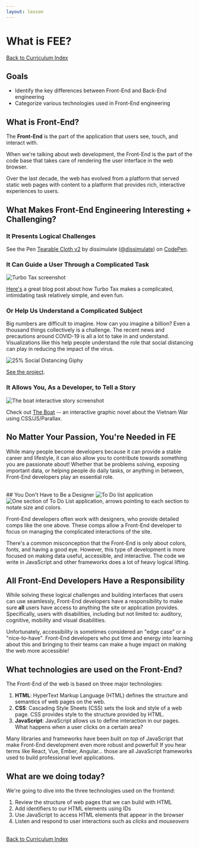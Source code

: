 ```yaml
---
layout: lesson
---
```


# What is FEE?

<a href="../">Back to Curriculum Index</a>

## Goals

- Identify the key differences between Front-End and Back-End engineering
- Categorize various technologies used in Front-End engineering

## What is Front-End?

The **Front-End** is the part of the application that users see, touch, and interact with.

When we're talking about web development, the Front-End is the part of the code base that takes care of rendering the user interface in the web browser.

Over the last decade, the web has evolved from a platform that served static web pages with content to a platform that provides rich, interactive experiences to users.

## What Makes Front-End Engineering Interesting + Challenging?

### It Presents Logical Challenges

<p data-height="500" data-theme-id="23788" data-slug-hash="eZxEBO" data-default-tab="result" data-user="dissimulate" data-embed-version="2" data-pen-title="Tearable Cloth v2" data-preview="true" class="codepen">See the Pen <a href="http://codepen.io/dissimulate/pen/eZxEBO/">Tearable Cloth v2</a> by dissimulate (<a href="http://codepen.io/dissimulate">@dissimulate</a>) on <a href="http://codepen.io">CodePen</a>.</p><script async src="https://production-assets.codepen.io/assets/embed/ei.js"></script>

### It Can Guide a User Through a Complicated Task

<img src="{{ site.url }}/assets/images/turbo-tax.jpg" alt="Turbo Tax screenshot">
  <p><a href="https://www.appcues.com/blog/how-turbotax-makes-a-dreadful-user-experience-a-delightful-one" target="blank">Here's</a> a great blog post about how Turbo Tax makes a complicated, intimidating task relatively simple, and even fun.</p>

### Or Help Us Understand a Complicated Subject

Big numbers are difficult to imagine. How can you imagine a billion? Even a thousand things collectively is a challenge. The recent news and precautions around COVID-19 is all a lot to take in and understand. Visualizations like this help people understand the role that social distancing can play in reducing the impact of the virus.

<img src="{{ site.url }}/assets/images/social-distancing.gif" alt="25% Social Distancing Giphy">

<p><a target="blank" href="https://www.washingtonpost.com/graphics/2020/world/corona-simulator/">See the project</a>.</p>

<!-- Big numbers are difficult to imagine. How can you imagine a billion? Even a thousand things collectively is a challenge. Gun death numbers are big, but the individual events are also significant, which requires care. FiveThirtyEight broke it down in a way that helps with the mental scaling issues. _(Summary from: http://flowingdata.com/2016/12/29/best-data-visualization-projects-of-2016/)_

<img src="{{ site.url }}/assets/images/gun-america.png" alt="Five Thirty Eight Gun Violence screenshot">
<a target="blank" href="http://fivethirtyeight.com/features/gun-deaths/">See the project</a>. -->

### It Allows You, As a Developer, to Tell a Story

<img src="{{ site.url }}/assets/images/the-boat.png" alt="The boat interactive story screenshot">

<p>Check out <a href="http://www.sbs.com.au/theboat/" target="blank">The Boat</a> -- an interactive graphic novel about the Vietnam War using CSS/JS/Parallax.</p>

## No Matter Your Passion, You're Needed in FE

While many people become developers because it can provide a stable career and lifestyle, it can also allow you to contribute towards something you are passionate about! Whether that be problems solving, exposing important data, or helping people do daily tasks, or anything in between, Front-End developers play an essential role.

<br>
## You Don't Have to Be a Designer

<img class="small-img" src="{{ site.url }}/assets/images/comp.jpg" alt="To Do list application">
<img class="small-img" src="{{ site.url }}/assets/images/comp-details.png" alt="One section of To Do List application, arrows pointing to each section to notate size and colors.">

Front-End developers often work with designers, who provide detailed comps like the one above. These comps allow a Front-End developer to focus on managing the complicated interactions of the site.

There's a common misconception that the Front-End is only about colors, fonts, and having a good eye. However, this type of development is more focused on making data useful, accessible, and interactive. The code we write in JavaScript and other frameworks does a lot of heavy logical lifting.

## All Front-End Developers Have a Responsibility

While solving these logical challenges and building interfaces that users can use seamlessly, Front-End developers have a responsibility to make sure **all** users have access to anything the site or application provides. Specifically, users with disabilities, including but not limited to: auditory, cognitive, mobility and visual disabilities.

Unfortunately, accessibility is sometimes considered an "edge case" or a "nice-to-have". Front-End developers who put time and energy into learning about this and bringing to their teams can make a huge impact on making the web more accessible!

## What technologies are used on the Front-End?

The Front-End of the web is based on three major technologies:

1. **HTML**: HyperText Markup Language (HTML) defines the structure and semantics of web pages on the web.
2. **CSS**: Cascading Style Sheets (CSS) sets the look and style of a web page. CSS provides style to the structure provided by HTML.
3. **JavaScript**: JavaScript allows us to define interaction in our pages. What happens when a user clicks on a certain area?

Many libraries and frameworks have been built _on top_ of JavaScript that make Front-End development even more robust and powerful! If you hear terms like React, Vue, Ember, Angular... those are all JavaScript frameworks used to build professional level applications.

## What are we doing today?

We're going to dive into the three technologies used on the frontend:

1. Review the structure of web pages that we can build with HTML
2. Add identifiers to our HTML elements using IDs
3. Use JavaScript to access HTML elements that appear in the browser
4. Listen and respond to user interactions such as _clicks_ and _mouseovers_

<br>
<a href="../">Back to Curriculum Index</a>
